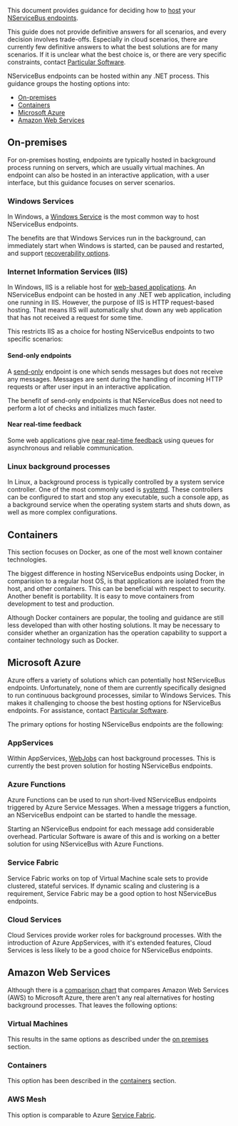 This document provides guidance for deciding how to [host](/nservicebus/hosting) your [NServiceBus endpoints](/nservicebus/endpoints/).

This guide does not provide definitive answers for all scenarios, and every decision involves trade-offs. Especially in cloud scenarios, there are currently few definitive answers to what the best solutions are for many scenarios. If it is unclear what the best choice is, or there are very specific constraints, contact [Particular Software](https://particular.net/contactus).

NServiceBus endpoints can be hosted within any .NET process. This guidance groups the hosting options into:

 - [On-premises](#on-premises)
 - [Containers](#containers)
 - [Microsoft Azure](#microsoft-azure)
 - [Amazon Web Services](#amazon-web-services)

## On-premises

For on-premises hosting, endpoints are typically hosted in background process running on servers, which are usually virtual machines. An endpoint can also be hosted in an interactive application, with a user interface, but this guidance focuses on server scenarios.

### Windows Services

In Windows, a [Windows Service](https://docs.microsoft.com/en-us/dotnet/framework/windows-services/introduction-to-windows-service-applications) is the most common way to host NServiceBus endpoints.

The benefits are that Windows Services run in the background, can immediately start when Windows is started, can be paused and restarted, and support [recoverability options](/nservicebus/hosting/windows-service#installation-setting-the-restart-recovery-options-configuring-service-recovery-via-windows-service-properties).

### Internet Information Services (IIS)

In Windows, IIS is a reliable host for [web-based applications](/nservicebus/hosting/web-application). An NServiceBus endpoint can be hosted in any .NET web application, including one running in IIS. However, the purpose of IIS is HTTP request-based hosting. That means IIS will automatically shut down any web application that has not received a request for some time.

This restricts IIS as a choice for hosting NServiceBus endpoints to two specific scenarios:

#### Send-only endpoints

A [send-only](nservicebus/hosting/#self-hosting-send-only-hosting) endpoint is one which sends messages but does not receive any messages. Messages are sent during the handling of incoming HTTP requests or after user input in an interactive application.

The benefit of send-only endpoints is that NServiceBus does not need to perform a lot of checks and initializes much faster.

#### Near real-time feedback

Some web applications give [near real-time feedback](/samples/near-realtime-clients/) using queues for asynchronous and reliable communication.

### Linux background processes

In Linux, a background process is typically controlled by a system service controller. One of the most commonly used is [systemd](https://freedesktop.org/wiki/Software/systemd/). These controllers can be configured to start and stop any executable, such a console app, as a background service when the operating system starts and shuts down, as well as more complex configurations.

## Containers

This section focuses on Docker, as one of the most well known container technologies.

The biggest difference in hosting NServiceBus endpoints using Docker, in comparision to a regular host OS, is that applications are isolated from the host, and other containers. This can be beneficial with respect to security. Another benefit is portability. It is easy to move containers from development to test and production.

Although Docker containers are popular, the tooling and guidance are still less developed than with other hosting solutions. It may be necessary to consider whether an organization has the operation capability to support a container technology such as Docker.

## Microsoft Azure

Azure offers a variety of solutions which can potentially host NServiceBus endpoints. Unfortunately, none of them are currently specifically designed to run continuous background processes, similar to Windows Services. This makes it challenging to choose the best hosting options for NServiceBus endpoints. For assistance, contact [Particular Software](https://particular.net/contactus).

The primary options for hosting NServiceBus endpoints are the following:

### AppServices

Within AppServices, [WebJobs](https://docs.microsoft.com/en-us/azure/app-service/webjobs-create) can host background processes. This is currently the best proven solution for hosting NServiceBus endpoints.

### Azure Functions

Azure Functions can be used to run short-lived NServiceBus endpoints triggered by Azure Service Messages. When a message triggers a function, an NServiceBus endpoint can be started to handle the message.

Starting an NServiceBus endpoint for each message add considerable overhead. Particular Software is aware of this and is working on a better solution for using NServiceBus with Azure Functions.

### Service Fabric

Service Fabric works on top of Virtual Machine scale sets to provide clustered, stateful services. If dynamic scaling and clustering is a requirement, Service Fabric may be a good option to host NServiceBus endpoints.

### Cloud Services

Cloud Services provide worker roles for background processes. With the introduction of Azure AppServices, with it's extended features, Cloud Services is less likely to be a good choice for NServiceBus endpoints.

## Amazon Web Services

Although there is a [comparison chart](https://docs.microsoft.com/en-us/azure/architecture/aws-professional/services#miscellaneous) that compares Amazon Web Services (AWS) to Microsoft Azure, there aren't any real alternatives for hosting background processes. That leaves the following options:

### Virtual Machines

This results in the same options as described under the [on premises](#on-premises) section.

### Containers

This option has been described in the [containers](#containers) section.

### AWS Mesh

This option is comparable to Azure [Service Fabric](#service-fabric).
